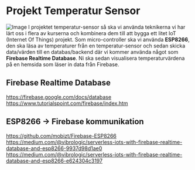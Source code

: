 # Projekt Temperatur Sensor
![Image](https://miro.medium.com/max/620/1*7Bant1MC0RQDQMVf4XQR8g.jpeg)
I projektet temperatur-sensor så ska vi använda teknikerna vi har lärt oss i flera av kurserna och kombinera dem till att bygga ett litet IoT (Internet Of Things) projekt.
Som micro-controller ska vi använda **ESP8266**, den ska läsa av temperaturer från en temperatur-sensor och sedan skicka data/värden till en databas/backend där vi kommer använda något som **Firebase Realtime Database**. Ni ska sedan visualisera temperaturvärdena på en hemsida som läser in data från Firebase.

## Firebase Realtime Database

<https://firebase.google.com/docs/database>
<br>
<https://www.tutorialspoint.com/firebase/index.htm>

## ESP8266 -> Firebase kommunikation

<https://github.com/mobizt/Firebase-ESP8266>
<br>
<https://medium.com/@vibrologic/serverless-iots-with-firebase-realtime-database-and-esp8266-9937d98d1ae0>
<br>
<https://medium.com/@vibrologic/serverless-iots-with-firebase-realtime-database-and-esp8266-e624304c3197>

